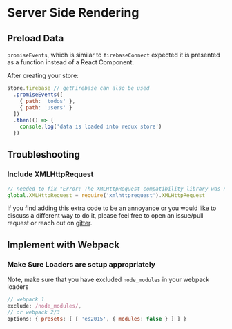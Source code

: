 # Server Side Rendering


## Preload Data

`promiseEvents`, which is similar to `firebaseConnect` expected it is presented as a function instead of a React Component.

After creating your store:

```js
store.firebase // getFirebase can also be used
  .promiseEvents([
    { path: 'todos' },
    { path: 'users' }
  ])
  .then(() => {
    console.log('data is loaded into redux store')
  })
```

## Troubleshooting

### Include XMLHttpRequest

```js
// needed to fix "Error: The XMLHttpRequest compatibility library was not found."
global.XMLHttpRequest = require('xmlhttprequest').XMLHttpRequest
```

If you find adding this extra code to be an annoyance or you would like to discuss a different way to do it, please feel free to open an issue/pull request or reach out on [gitter](https://gitter.im/redux-firebase/Lobby).



## Implement with Webpack

### Make Sure Loaders are setup appropriately
Note, make sure that you have excluded `node_modules` in your webpack loaders

```js
// webpack 1
exclude: /node_modules/,
// or webpack 2/3
options: { presets: [ [ 'es2015', { modules: false } ] ] }
```
